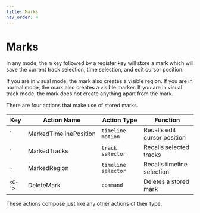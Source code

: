 ```yaml
---
title: Marks
nav_order: 4
---
```


# Marks

In any mode, the <kbd>m</kbd> key followed by a register key will store a mark which will save the current track selection, time selection, and edit cursor position.

If you are in visual mode, the mark also creates a visible region.
If you are in normal mode, the mark also creates a visible marker.
If you are in visual track mode, the mark does not create anything apart from the mark.

There are four actions that make use of stored marks.

| Key            | Action Name            | Action Type         | Function                     |
|----------------|------------------------|---------------------|------------------------------|
| \` | MarkedTimelinePosition | `timeline motion`   | Recalls edit cursor position |
| `'`   | MarkedTracks           | `track selector`    | Recalls selected tracks      |
| `~` | MarkedRegion           | `timeline selector` | Recalls timeline selection   |
| `<C-'>` | DeleteMark             | `command`           | Deletes a stored mark        |

These actions compose just like any other actions of their type. 
